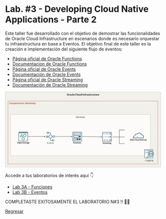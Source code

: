 <h1>Lab. #3 - Developing Cloud Native Applications - Parte 2</h1>
<p>
    Este taller fue desarrollado con el objetivo de demostrar las funcionalidades de Oracle Cloud Infrastructure en escenarios donde es necesario orquestar tu infraestructura en base a Eventos. El objetivo final de este taller es la creación e implementación del siguiente flujo de eventos:
</p>

<ul>
    <li><a href="https://www.oracle.com/pe/cloud/cloud-native/functions/">Página oficial de Oracle Functions</a></li>
    <li><a href="https://docs.oracle.com/en-us/iaas/Content/Functions/Concepts/functionsoverview.htm">Documentacion de Oracle Functions</a></li>
    <li><a href="https://www.oracle.com/pe/cloud/cloud-native/events-service/">Página oficial de Oracle Events</a></li>
    <li><a href="https://docs.oracle.com/en-us/iaas/Content/Events/Concepts/eventsoverview.htm">Documentación de Oracle Events</a></li>
    <li><a href="https://www.oracle.com/pe/cloud/cloud-native/streaming/">Página oficial de Oracle Streaming</a></li>
    <li><a href="https://docs.oracle.com/en-us/iaas/Content/Streaming/Concepts/streamingoverview.htm">Documentación de Oracle Streaming</a></li>

</ul>

<img src="images/Arquitetura.png" alt="Arquitetura">

Accede a tus laboratorios de interés aquí 👇
<ul>
    <li><a href="https://github.com/kapvar9/Developer-Fast-Track-MCR/blob/main/Lab%203/Lab_3A_Funciones/README.md">Lab 3A - Funciones</a></li>
    <li><a href="https://github.com/kapvar9/Developer-Fast-Track-MCR/blob/main/Lab%203/Lab_3B_Eventos/README.md">Lab 3B - Eventos</a></li>
</ul>

COMPLETASTE EXITOSAMENTE EL LABORATORIO N#3 !! 💯✅

<a href="https://github.com/kapvar9/Developer-Fast-Track-MCR">Regresar</a>

